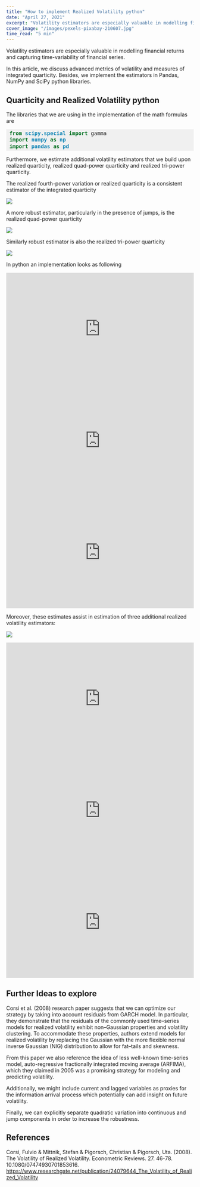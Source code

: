 ```yaml
---
title: "How to implement Realized Volatility python"
date: "April 27, 2021"
excerpt: "Volatility estimators are especially valuable in modelling financial returns and capturing time-variability of financial series."
cover_image: "/images/pexels-pixabay-210607.jpg"
time_read: "5 min"
---
```


Volatility estimators are especially valuable in modelling financial returns and capturing time-variability of financial series.

In this article, we discuss advanced metrics of volatility and measures of integrated quarticity. Besides, we implement the estimators in Pandas, NumPy and SciPy python libraries.

## Quarticity and Realized Volatility python

The libraries that we are using in the implementation of the math formulas are

<div style="background: #f0f0f0; overflow:auto;width:auto;border-width:.1em .1em .1em .8em;padding:.2em .6em;"><pre style="margin: 0; line-height: 125%"><span style="color: #007020; font-weight: bold">from</span> <span style="color: #0e84b5; font-weight: bold">scipy.special</span> <span style="color: #007020; font-weight: bold">import</span> gamma
<span style="color: #007020; font-weight: bold">import</span> <span style="color: #0e84b5; font-weight: bold">numpy</span> <span style="color: #007020; font-weight: bold">as</span> <span style="color: #0e84b5; font-weight: bold">np</span>
<span style="color: #007020; font-weight: bold">import</span> <span style="color: #0e84b5; font-weight: bold">pandas</span> <span style="color: #007020; font-weight: bold">as</span> <span style="color: #0e84b5; font-weight: bold">pd</span>
</pre></div>

Furthermore, we estimate additional volatility estimators that we build upon realized quarticity, realized quad-power quarticity and realized tri-power quarticity.

The realized fourth-power variation or realized quarticity is a consistent estimator of the integrated quarticity

![](/images/posts/quarticity/image-4.png)

A more robust estimator, particularly in the presence of jumps, is the realized quad-power quarticity

![](/images/posts/quarticity/image-5.png)

Similarly robust estimator is also the realized tri-power quarticity

![](/images/posts/quarticity/image-17.png)

In python an implementation looks as following

<iframe src="https://www.kaggle.com/embed/pavfedotov/time-series-analysis-nifty50-stationarity-adf?cellIds=12&kernelSessionId=73089468" height="300" style="margin: 0 auto; width: 100%; max-width: 950px;" frameborder="0" scrolling="auto" title="Time series analysis Nifty50 (stationarity, ADF)"></iframe>

<iframe src="https://www.kaggle.com/embed/pavfedotov/time-series-analysis-nifty50-stationarity-adf?cellIds=13&kernelSessionId=73089468" height="300" style="margin: 0 auto; width: 100%; max-width: 950px;" frameborder="0" scrolling="auto" title="Time series analysis Nifty50 (stationarity, ADF)"></iframe>

<iframe src="https://www.kaggle.com/embed/pavfedotov/time-series-analysis-nifty50-stationarity-adf?cellIds=15&kernelSessionId=73089468" height="300" style="margin: 0 auto; width: 100%; max-width: 950px;" frameborder="0" scrolling="auto" title="Time series analysis Nifty50 (stationarity, ADF)"></iframe>

Moreover, these estimates assist in estimation of three additional realized volatility estimators:

![](/images/posts/quarticity/image-18.png)

<iframe src="https://www.kaggle.com/embed/pavfedotov/time-series-analysis-nifty50-stationarity-adf?cellIds=22&kernelSessionId=73089468" height="300" style="margin: 0 auto; width: 100%; max-width: 950px;" frameborder="0" scrolling="auto" title="Time series analysis Nifty50 (stationarity, ADF)"></iframe>

<iframe src="https://www.kaggle.com/embed/pavfedotov/time-series-analysis-nifty50-stationarity-adf?cellIds=23&kernelSessionId=73089468" height="300" style="margin: 0 auto; width: 100%; max-width: 950px;" frameborder="0" scrolling="auto" title="Time series analysis Nifty50 (stationarity, ADF)"></iframe>

<iframe src="https://www.kaggle.com/embed/pavfedotov/time-series-analysis-nifty50-stationarity-adf?cellIds=25&kernelSessionId=73089468" height="300" style="margin: 0 auto; width: 100%; max-width: 950px;" frameborder="0" scrolling="auto" title="Time series analysis Nifty50 (stationarity, ADF)"></iframe>

## Further Ideas to explore

Corsi et al. (2008) research paper suggests that we can optimize our strategy by taking into account residuals from GARCH model. In particular, they demonstrate that the residuals of the commonly used time–series models for realized volatility exhibit non–Gaussian properties and volatility clustering. To accommodate these properties, authors extend models for realized volatility by replacing the Gaussian with the more flexible normal inverse Gaussian (NIG) distribution to allow for fat–tails and skewness.

From this paper we also reference the idea of less well-known time-series model, auto-regressive fractionally integrated moving average (ARFIMA), which they claimed in 2005 was a promising strategy for modeling and predicting volatility.

Additionally, we might include current and lagged variables as proxies for the information arrival process which potentially can add insight on future volatility.

Finally, we can explicitly separate quadratic variation into continuous and jump components in order to increase the robustness.

## References

Corsi, Fulvio & Mittnik, Stefan & Pigorsch, Christian & Pigorsch, Uta. (2008). The Volatility of Realized Volatility. Econometric Reviews. 27. 46-78. 10.1080/07474930701853616. https://www.researchgate.net/publication/24079644_The_Volatility_of_Realized_Volatility
